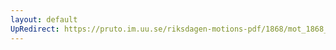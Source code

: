 ```yaml
---
layout: default
UpRedirect: https://pruto.im.uu.se/riksdagen-motions-pdf/1868/mot_1868__ak__151/mot_1868__ak__151-002.pdf
---
```

